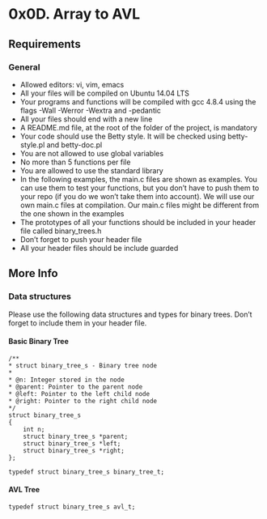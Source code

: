 # 0x0D. Array to AVL

## Requirements
### General
- Allowed editors: vi, vim, emacs
- All your files will be compiled on Ubuntu 14.04 LTS
- Your programs and functions will be compiled with gcc 4.8.4 using the flags -Wall -Werror -Wextra and -pedantic
- All your files should end with a new line
- A README.md file, at the root of the folder of the project, is mandatory
- Your code should use the Betty style. It will be checked using betty-style.pl and betty-doc.pl
- You are not allowed to use global variables
- No more than 5 functions per file
- You are allowed to use the standard library
- In the following examples, the main.c files are shown as examples. You can use them to test your functions, but you don’t have to push them to your repo (if you do we won’t take them into account). We will use our own main.c files at compilation. Our main.c files might be different from the one shown in the examples
- The prototypes of all your functions should be included in your header file called binary_trees.h
- Don’t forget to push your header file
- All your header files should be include guarded

## More Info
### Data structures
Please use the following data structures and types for binary trees. Don’t forget to include them in your header file.

#### Basic Binary Tree
    /**
    * struct binary_tree_s - Binary tree node
    *
    * @n: Integer stored in the node
    * @parent: Pointer to the parent node
    * @left: Pointer to the left child node
    * @right: Pointer to the right child node
    */
    struct binary_tree_s
    {
        int n;
        struct binary_tree_s *parent;
        struct binary_tree_s *left;
        struct binary_tree_s *right;
    };

    typedef struct binary_tree_s binary_tree_t;

#### AVL Tree
    typedef struct binary_tree_s avl_t;

